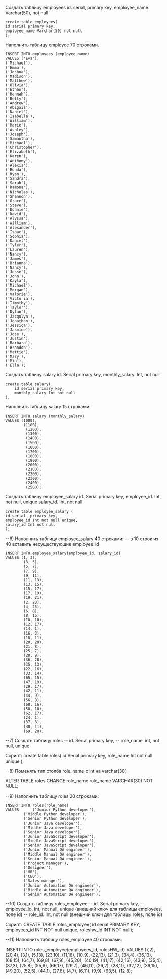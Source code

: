 Создать таблицу employees
id. serial,  primary key,
employee_name. Varchar(50), not null

```
create table employees(
id serial primary key,
employee_name Varchar(50) not null
);
```

Наполнить таблицу employee 70 строками.

```
INSERT INTO employees (employee_name)
VALUES ('Eva'), 
('Michael'), 
('Emma'), 
('Joshua'), 
('Madison'), 
('Matthew'), 
('Olivia'), 
('Ethan'), 
('Hannah'), 
('Betty'), 
('Andrew'), 
('Abigail'), 
('Daniel'), 
('Isabella'), 
('William'), 
('Marie'), 
('Ashley'), 
('Joseph'), 
('Samantha'), 
('Michael'), 
('Christopher'), 
('Elizabeth'), 
('Karen'), 
('Anthony'), 
('Alexis'), 
('Ronda'), 
('Ryan'), 
('Sandra'), 
('Sarah'), 
('Ramona'), 
('Nicholas'), 
('Shannon'), 
('Grace'), 
('Steve'), 
('Donnie'), 
('David'), 
('Alyssa'), 
('William'), 
('Alexander'), 
('Isaac'), 
('Sophia'), 
('Daniel'), 
('Tyler'), 
('Lauren'), 
('Nancy'), 
('James'), 
('Brianna'), 
('Nancy'), 
('Jesse'), 
('John'), 
('Kayla'), 
('Michael'), 
('Morgan'), 
('Valorie'), 
('Victoria'), 
('Timothy'), 
('Taylor'), 
('Dylan'), 
('Jacqulyn'), 
('Jonathan'), 
('Jessica'), 
('Jasmine'), 
('Jose'), 
('Justin'), 
('Barbara'), 
('Brandon'), 
('Mattie'), 
('Mary'), 
('Mia'), 
('Ella');
```

Создать таблицу salary
id. Serial  primary key,
monthly_salary. Int, not null

```
create table salary(
	id serial primary key,
	monthly_salary Int not null
);
```

Наполнить таблицу salary 15 строками:

```
INSERT INTO salary (monthly_salary)
VALUES (1000),
		(1100),
		 (1200),
		 (1300),
		 (1400),
		 (1500),
		 (1600),
		 (1700),
		 (1800),
		 (1900),
		 (2000),
		 (2100),
		 (2200),
		 (2300),
		 (2400),
		 (2500);
```

Создать таблицу employee_salary
id. Serial  primary key,
employee_id. Int, not null, unique
salary_id. Int, not null

```
create table employee_salary (
id serial  primary key,
employee_id Int not null unique,
salary_id Int not null
);
```

--6) Наполнить таблицу employee_salary 40 строками:
-- в 10 строк из 40 вставить несуществующие employee_id

	INSERT INTO employee_salary(employee_id, salary_id)
	VALUES (1, 3),
			(3, 5),
			(5, 7),
			(7, 9),
			(9, 11),
			(11, 13),
			(13, 15),
			(15, 17),
			(17, 19),
			(19, 21),
			(2, 23),
			(4, 25),
			(6, 8),
			(8, 16),
			(10, 10),
			(12, 17),
			(14, 1),
			(16, 3),
			(18, 11),
			(20, 20),
			(21, 8),
			(25, 7),
			(28, 9),
			(36, 20),
			(35, 13),
			(22, 16),
			(33, 14),
			(65, 15),
			(47, 19),
			(29, 17),
			(42, 11),
			(44, 9),
			(56, 8),
			(68, 16),
			(50, 10),
			(62, 17),
			(24, 1),
			(37, 3),
			(38, 11),
			(69, 20);

--7) Создать таблицу roles
-- id. Serial  primary key,
-- role_name. int, not null, unique

Скрипт:
	create table roles(
	id Serial  primary key,
	role_name Int not null unique
);


--8) Поменять тип столба role_name с int на varchar(30)

ALTER TABLE roles 
CHANGE role_name role_name VARCHAR(30) NOT NULL;

--9) Наполнить таблицу roles 20 строками:

	INSERT INTO roles(role_name)
	VALUES 		('Junior Python developer'),
			('Middle Python developer'),
			('Senior Python developer'),
			('Junior Java developer'),
			('Middle Java developer'),
			('Senior Java developer'),
			('Junior JavaScript developer'),
			('Middle JavaScript developer'),
			('Senior JavaScript developer'),
			('Junior Manual QA engineer'),
			('Middle Manual QA engineer'),
			('Senior Manual QA engineer'),
			('Project Manager'),
			('Designer'),
			('HR'),
			('CEO'),
			('Sales manager'),
			('Junior Automation QA engineer'),
			('Middle Automation QA engineer'),
			('Senior Automation QA engineer');

--10) Создать таблицу roles_employee
-- id. Serial  primary key,
-- employee_id. Int, not null, unique (внешний ключ для таблицы employees, поле id)
-- role_id. Int, not null (внешний ключ для таблицы roles, поле id)

Скрипт:
CREATE TABLE roles_employee(
 	 id serial PRIMARY KEY,
 	 employees_id INT NOT null unique,
 	 roleshw_id INT NOT null);


--11) Наполнить таблицу roles_employee 40 строками:

INSERT INTO roles_employee(employees_id, rolesHW_id)
		VALUES  (7,2),
			(20,4),
			(3,1),
			(5,13),
			(23,10),
			(11,18),
			(10,9),
			(22,13),
			(21,3),
			(34,4),
			(36,13),
			(68,15),
			(64,7),
			(69,8),
			(67,9),
			(45,20),
			(40,19),
			(41,17),
			(42,16),
			(43,9),
			(35,4),
			(37,3),
			(25,8),
			(55,6),
			(66,17),
			(29,7),
			(46,11),
			(26,2),
			(28,11),
			(32,12),
			(39,15),
			(49,20),
			(52,5),
			(44,1),
			(27,8),
			(4,7),
			(6,11),
			(9,9),
			(63,5),
			(12,8);
	


	

	

	
